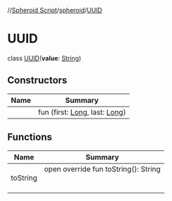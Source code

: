 //[Spheroid Script](../../index.md)/[spheroid](../index.md)/[UUID](index.md)



# UUID  
 class [UUID](index.md)(**value**: [String](../-string/index.md))   


## Constructors  
  
|  Name|  Summary| 
|---|---|
| [<init>](-init-.md)|  fun [<init>](-init-.md)(first: [Long](../-long/index.md), last: [Long](../-long/index.md))   <br>


## Functions  
  
|  Name|  Summary| 
|---|---|
| toString| open override fun toString(): String  <br><br><br>

